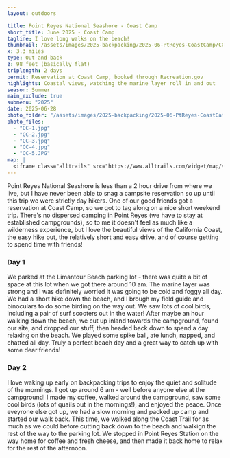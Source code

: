 ```yaml
---
layout: outdoors

title: Point Reyes National Seashore - Coast Camp
short_title: June 2025 - Coast Camp
tagline: I love long walks on the beach!
thumbnail: /assets/images/2025-backpacking/2025-06-PtReyes-CoastCamp/CC-thumb.jpg
x: 3.3 miles
type: Out-and-back
z: 98 feet (basically flat)
triplength: 2 days
permit: Reservation at Coast Camp, booked through Recreation.gov
highlights: Coastal views, watching the marine layer roll in and out
season: Summer
main_exclude: true
submenu: "2025"
date: 2025-06-28
photo_folder: "/assets/images/2025-backpacking/2025-06-PtReyes-CoastCamp"
photo_files:
  - "CC-1.jpg"
  - "CC-2.jpg"
  - "CC-3.jpg"
  - "CC-4.jpg"
  - "CC-5.JPG"
map: |
  <iframe class="alltrails" src="https://www.alltrails.com/widget/map/sculptured-beach-via-the-coast-trail-49afa3a?u=i&sh=0a5lyp" width="100%" height="400" frameborder="0" scrolling="no" marginheight="0" marginwidth="0" title="AllTrails: Trail Guides and Maps for Hiking, Camping, and Running"></iframe>
---
```


<div class="row">
<p>Point Reyes National Seashore is less than a 2 hour drive from where we live, but I have never been able to snag a campsite reservation so up until this trip we were strictly day hikers. One of our good friends got a reservation at Coast Camp, so we got to tag along on a nice short weekend trip. There's no dispersed camping in Point Reyes (we have to stay at established campgrounds), so to me it doesn't feel as much like a wilderness experience, but I love the beautiful views of the California Coast, the easy hike out, the relatively short and easy drive, and of course getting to spend time with friends!</p>
</div>

<div class="row">
<div class="6u 12u$(small)">
<h3>Day 1</h3>
  <p>We parked at the Limantour Beach parking lot - there was quite a bit of space at this lot when we got there around 10 am. The marine layer was strong and I was definitely worried it was going to be cold and foggy all day. We had a short hike down the beach, and I brough my field guide and binoculars to do some birding on the way out. We saw lots of cool birds, including a pair of surf scooters out in the water! After maybe an hour walking down the beach, we cut up inland towards the campground, found our site, and dropped our stuff, then headed back down to spend a day relaxing on the beach. We played some spike ball, ate lunch, napped, and chatted all day. Truly a perfect beach day and a great way to catch up with some dear friends!</p>
</div>
<div class="6u$ 12u$(small)">
	<h3>Day 2</h3>
	<p>I love waking up early on backpacking trips to enjoy the quiet and solitude of the mornings. I got up around 6 am - well before anyone else at the campground! I made my coffee, walked around the campground, saw some cool birds (lots of quails out in the mornings!), and enjoyed the peace. Once eveyrone else got up, we had a slow morning and packed up camp and started our walk back. This time, we walked along the Coast Trail for as much as we could before cutting back down to the beach and walkign the rest of the way to the parking lot. We stopped in Point Reyes Station on the way home for coffee and fresh cheese, and then made it back home to relax for the rest of the afternoon.</p>
</div>
</div>


